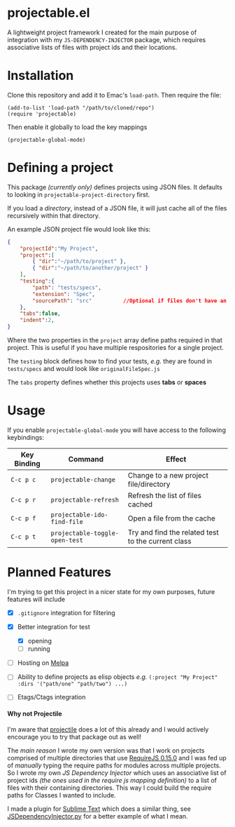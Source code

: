 # projectable.el #

A lightweight project framework I created for the main purpose of integration with my `JS-DEPENDENCY-INJECTOR` package, which requires associative lists of files with project ids and their locations.

# Installation #

Clone this repository and add it to Emac's `load-path`. Then require the file:
```
(add-to-list 'load-path "/path/to/cloned/repo")
(require 'projectable)
```
Then enable it globally to load the key mappings
```
(projectable-global-mode)
```

# Defining a project #

This package *(currently only)* defines projects using JSON files.
It defaults to looking in `projectable-project-directory` first.

If you load a *directory*, instead of a JSON file, it will just cache all of the files recursively within that directory.

An example JSON project file would look like this:
```JSON
{
	"projectId":"My Project",
	"project":[
		{ "dir":"~/path/to/project" },
		{ "dir":"~/path/to/another/project" }
	],
	"testing":{
		"path": "tests/specs",
		"extension": "Spec",
		"sourcePath": "src"          //Optional if files don't have an explicit source
	},
	"tabs":false,
	"indent":2,
}
```
Where the two properties in the `project` array define paths required in that project. This is useful if you have multiple respositories for a single project.

The `testing` block defines how to find your tests, *e.g.* they are found in `tests/specs` and would look like `originalFileSpec.js`

The `tabs` property defines whether this projects uses **tabs** or **spaces**

# Usage #
If you enable `projectable-global-mode` you will have access to the following keybindings:

Key Binding | Command | Effect 
--- | --- | ---
`C-c p c` | `projectable-change` | Change to a new project file/directory 
`C-c p r` | `projectable-refresh` | Refresh the list of files cached 
`C-c p f` | `projectable-ido-find-file` | Open a file from the cache 
`C-c p t` | `projectable-toggle-open-test` | Try and find the related test to the current class

# Planned Features #
I'm trying to get this project in a nicer state for my own purposes, future features will include
- [x] `.gitignore` integration for filtering
- [x] Better integration for test
    - [x] opening
    - [ ] running
- [ ] Hosting on [Melpa](http://melpa.org/#/)
- [ ] Ability to define projects as elisp objects _e.g._ `(:project "My Project" :dirs '("path/one" "path/two") ...)`
- [ ] Etags/Ctags integration


#### Why not Projectile ####
I'm aware that [projectile](https://github.com/bbatsov/projectile) does a lot of this already and I would actively encourage you to try that package out as well!

The _main reason_ I wrote my own version was that I work on projects comprised of multiple directories that use [RequireJS 0.15.0](https://libraries.io/bower/rjs/0.15.0) and I was fed up of _manually_ typing the require paths for modules across multiple projects. So I wrote my own _JS Dependency Injector_ which uses an associative list of project ids _(the ones used in the require js mapping definition)_ to a list of files with their containing directories. This way I could build the require paths for Classes I wanted to include.

I made a plugin for [Sublime Text](http://www.sublimetext.com/) which does a similar thing, see [JSDependencyInjector.py](https://github.com/domtronn/jsdependencyinjector) for a better example of what I mean.
